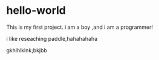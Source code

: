 # hello-world
This is my first project.
i am a boy ,and i am a programmer!



i like reseaching paddle,hahahahaha

gkhlhlklnk;bkjbb
